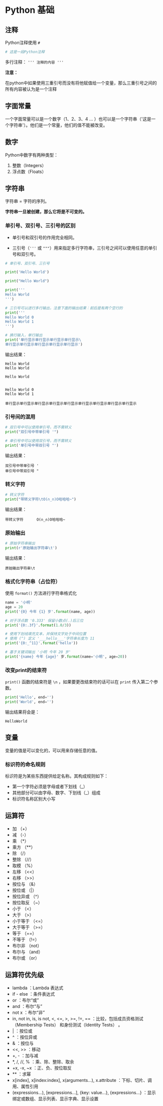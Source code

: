 # Python 基础

## 注释

Python注释使用 `#`

```python
# 这是一段Python注释
```

多行注释： `''' 注释的内容 '''`

**注意：**

在python中如果使用三重引号而没有将他赋值给一个变量，那么三重引号之间的所有内容被认为是一个注释


## 字面常量

一个字面常量可以是一个数字（1、2、3、4 ... ）也可以是一个字符串（'这是一个字符串'）。他们是一个常量，他们的值不能被改变。

## 数字

Python中数字有两种类型：

1. 整数（Integers）
2. 浮点数（Floats）

## 字符串

字符串 = 字符的序列。

**字符串一旦被创建，那么它将是不可变的。**

### 单引号、双引号、三引号的区别

* 单引号和双引号的作用完全相同。

* 三引号（` ''' ` 或 ` """ `）用来指定多行字符串，三引号之间可以使用任意的单引号和双引号。

```python
# 单引号、双引号、三引号

print('Hello World')

print("Hello World")

print('''
Hello World
''')

# 三引号可以进行多行输出，注意下面的输出结果：前后是有两个空行的
print('''
Hello World 0
Hello World 1
''')

# 换行输入，单行输出
print('单行显示单行显示单行显示单行显示\
单行显示单行显示单行显示单行显示单行显示')

```

输出结果：

```
Hello World
Hello World

Hello World


Hello World 0
Hello World 1

单行显示单行显示单行显示单行显示单行显示单行显示单行显示单行显示单行显示
```

### 引号间的混用
```python
# 双引号中可以使用单引号，而不需转义
print("双引号中带单引号 '")

# 单引号中可以使用双引号，而不需转义
print('单引号中带双引号 "')
```

输出结果：

```
双引号中带单引号 '
单引号中带双引号 "
```

### 转义字符
```python
# 转义字符
print("带转义字符\tO(∩_∩)O哈哈哈~")
```

输出结果：

```
带转义字符      O(∩_∩)O哈哈哈~
```

### 原始输出

```python
# 原始字符串输出
print(r'原始输出字符串\t')
```

输出结果：

```
原始输出字符串\t
```

### 格式化字符串（占位符）

使用 `format()` 方法进行字符串格式化

```python
name = '小明'
age = 20
print('{0} 今年 {1} 岁'.format(name, age))
```

```python
# 对于浮点数 '0.333' 保留小数点(.)后三位
print('{0:.3f}'.format(1.0/3))

# 使用下划线填充文本，并保持文字处于中间位置
# 使用 (^) 定义 '___hello___'字符串长度为 11
print('{0:_^11}'.format('hello'))

# 基于关键词输出 '小明 今年 20 岁'
print('{name} 今年 {age}' 岁.format(name='小明', age=20))
```

### 改变print的结束符

`print()` 函数的结束符是 `\n` ，如果要更改结束符的话可以在 `print` 传入第二个参数。

```python
print('Hello', end='')
print('World', end='')
```

输出结果将会是：

```
HelloWorld
```

## 变量

变量的值是可以变化的，可以用来存储任意的值。

### 标识符的命名规则

标识符是为某些东西提供给定名称。其构成规则如下：

* 第一个字符必须是字母或者下划线（_）
* 其他部分可以由字母、数字、下划线（_）组成
* 标识符名称区别大小写


## 运算符

* 加 （+）
* 减 （-）
* 乘 （*）
* 乘方 （**）
* 除 （/）
* 整除 （//）
* 取模 （%）
* 左移 （<<）
* 右移 （>>）
* 按位与 （&）
* 按位或 （|）
* 按位异或 （^）
* 按位取反 （~）
* 小于 （<）
* 大于 （>）
* 小于等于 （<=）
* 大于等于 （>=）
* 等于 （==）
* 不等于 （!=）
* 布尔非 （not）
* 布尔与 （and）
* 布尔或 （or）

## 运算符优先级
* lambda ：Lambda 表达式
* if - else ：条件表达式
* or ：布尔“或”
* and ：布尔“与”
* not x ：布尔“非”
* in, not in, is, is not, <, <=, >, >=, !=, == ：比较，包括成员资格测试（Membership Tests） 和身份测试（Identity Tests） 。
* | ：按位或
* ^ ：按位异或
* & ：按位与
* <<, >> ：移动
* +, - ：加与减
* *, /, //, % ：乘、除、整除、取余
* +x, -x, ~x ：正、负、按位取反
* ** ：求幂
* x[index], x[index:index], x(arguments...), x.attribute ：下标、切片、调用、属性引用 
* (expressions...), [expressions...], {key: value...}, {expressions...} ：显示绑定或数组、显示列表、显示字典、显示设置